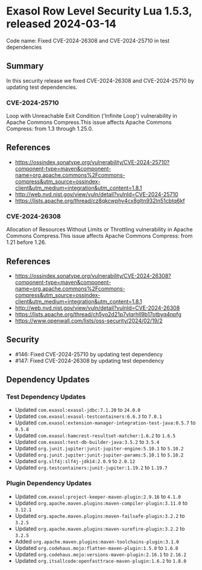 # Exasol Row Level Security Lua 1.5.3, released 2024-03-14

Code name: Fixed CVE-2024-26308 and CVE-2024-25710 in test dependencies

## Summary

In this security release we fixed CVE-2024-26308 and CVE-2024-25710 by updating test dependencies.

### CVE-2024-25710

Loop with Unreachable Exit Condition ('Infinite Loop') vulnerability in Apache Commons Compress.This issue affects Apache Commons Compress: from 1.3 through 1.25.0.

## References

- https://ossindex.sonatype.org/vulnerability/CVE-2024-25710?component-type=maven&component-name=org.apache.commons%2Fcommons-compress&utm_source=ossindex-client&utm_medium=integration&utm_content=1.8.1
- http://web.nvd.nist.gov/view/vuln/detail?vulnId=CVE-2024-25710
- https://lists.apache.org/thread/cz8qkcwphy4cx8gltn932ln51cbtq6kf

### CVE-2024-26308

Allocation of Resources Without Limits or Throttling vulnerability in Apache Commons Compress.This issue affects Apache Commons Compress: from 1.21 before 1.26.

## References

- https://ossindex.sonatype.org/vulnerability/CVE-2024-26308?component-type=maven&component-name=org.apache.commons%2Fcommons-compress&utm_source=ossindex-client&utm_medium=integration&utm_content=1.8.1
- http://web.nvd.nist.gov/view/vuln/detail?vulnId=CVE-2024-26308
- https://lists.apache.org/thread/ch5yo2d21p7vlqrhll9b17otbyq4npfg
- https://www.openwall.com/lists/oss-security/2024/02/19/2

## Security

* #146: Fixed CVE-2024-25710 by updating test dependency
* #147: Fixed CVE-2024-26308 by updating test dependency

## Dependency Updates

### Test Dependency Updates

* Updated `com.exasol:exasol-jdbc:7.1.20` to `24.0.0`
* Updated `com.exasol:exasol-testcontainers:6.6.3` to `7.0.1`
* Updated `com.exasol:extension-manager-integration-test-java:0.5.7` to `0.5.8`
* Updated `com.exasol:hamcrest-resultset-matcher:1.6.2` to `1.6.5`
* Updated `com.exasol:test-db-builder-java:3.5.2` to `3.5.4`
* Updated `org.junit.jupiter:junit-jupiter-engine:5.10.1` to `5.10.2`
* Updated `org.junit.jupiter:junit-jupiter-params:5.10.1` to `5.10.2`
* Updated `org.slf4j:slf4j-jdk14:2.0.9` to `2.0.12`
* Updated `org.testcontainers:junit-jupiter:1.19.2` to `1.19.7`

### Plugin Dependency Updates

* Updated `com.exasol:project-keeper-maven-plugin:2.9.16` to `4.1.0`
* Updated `org.apache.maven.plugins:maven-compiler-plugin:3.11.0` to `3.12.1`
* Updated `org.apache.maven.plugins:maven-failsafe-plugin:3.2.2` to `3.2.5`
* Updated `org.apache.maven.plugins:maven-surefire-plugin:3.2.2` to `3.2.5`
* Added `org.apache.maven.plugins:maven-toolchains-plugin:3.1.0`
* Updated `org.codehaus.mojo:flatten-maven-plugin:1.5.0` to `1.6.0`
* Updated `org.codehaus.mojo:versions-maven-plugin:2.16.1` to `2.16.2`
* Updated `org.itsallcode:openfasttrace-maven-plugin:1.6.2` to `1.8.0`
